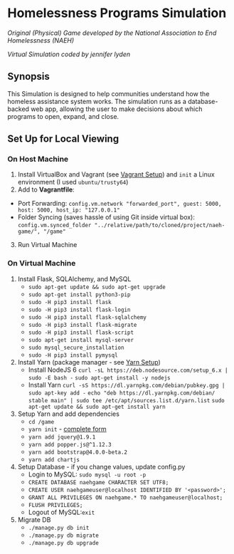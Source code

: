 # Homelessness Programs Simulation

*Original (Physical) Game developed by the National Association to End Homelessness (NAEH)*

*Virtual Simulation coded by jennifer lyden*

## Synopsis
This Simulation is designed to help communities understand how the homeless assistance system works. The simulation runs as a database-backed web app, allowing the user to make decisions about which programs to open, expand, and close.

## Set Up for Local Viewing
### On Host Machine
1. Install VirtualBox and Vagrant (see [Vagrant Setup](https://www.vagrantup.com/intro/getting-started/index.html)) and `init` a Linux environment (I used `ubuntu/trusty64`)
2. Add to **Vagrantfile**:
 * Port Forwarding: `config.vm.network "forwarded_port", guest: 5000, host: 5000, host_ip: "127.0.0.1"`
 * Folder Syncing (saves hassle of using Git inside virtual box): `config.vm.synced_folder "../relative/path/to/cloned/project/naeh-game/", "/game"`
3. Run Virtual Machine

### On Virtual Machine
1. Install Flask, SQLAlchemy, and MySQL
   * `sudo apt-get update && sudo apt-get upgrade`
   * `sudo apt-get install python3-pip`
   * `sudo -H pip3 install flask`
   * `sudo -H pip3 install flask-login`
   * `sudo -H pip3 install flask-sqlalchemy`
   * `sudo -H pip3 install flask-migrate`
   * `sudo -H pip3 install flask-script`
   * `sudo apt-get install mysql-server`
   * `sudo mysql_secure_installation`
   * `sudo -H pip3 install pymysql`
2. Install Yarn (package manager - see [Yarn Setup](https://yarnpkg.com/en/docs/install#linux-tab))
   * Install NodeJS 6
   `curl -sL https://deb.nodesource.com/setup_6.x | sudo -E bash -`
   `sudo apt-get install -y nodejs`
   * Install Yarn
   `curl -sS https://dl.yarnpkg.com/debian/pubkey.gpg | sudo apt-key add -`
   `echo "deb https://dl.yarnpkg.com/debian/ stable main" | sudo tee /etc/apt/sources.list.d/yarn.list`
   `sudo apt-get update && sudo apt-get install yarn`
3. Setup Yarn and add dependencies
   * `cd /game`
   * `yarn init` - [complete form](https://yarnpkg.com/lang/en/docs/cli/init/)
   * `yarn add jquery@1.9.1`
   * `yarn add popper.js@^1.12.3`
   * `yarn add bootstrap@4.0.0-beta.2`
   * `yarn add chartjs`
4. Setup Database - if you change values, update config.py
   * Login to MySQL: `sudo mysql -u root -p`
   * `CREATE DATABASE naehgame CHARACTER SET UTF8;`
   * `CREATE USER naehgameuser@localhost IDENTIFIED BY '<password>';`
   * `GRANT ALL PRIVILEGES ON naehgame.* TO naehgameuser@localhost;`
   * `FLUSH PRIVILEGES;`
   * Logout of MySQL:`exit`
5. Migrate DB
   * `./manage.py db init`
   * `./manage.py db migrate`
   * `./manage.py db upgrade`



